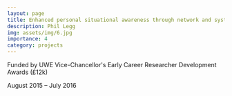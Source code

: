 ```yaml
---
layout: page
title: Enhanced personal situational awareness through network and systems visualization
description: Phil Legg
img: assets/img/6.jpg
importance: 4
category: projects
---
```


Funded by UWE Vice-Chancellor's Early Career Researcher Development Awards (£12k)

August 2015 – July 2016